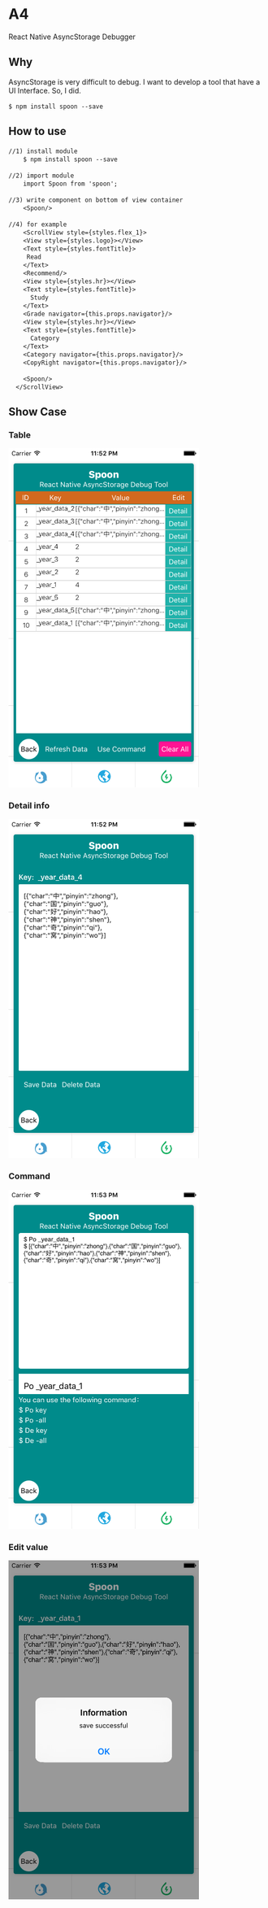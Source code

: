 # A4
 React Native AsyncStorage Debugger         
 
## Why 
AsyncStorage is very difficult to debug. I want to develop a tool that have a UI Interface. So, I did.   

	$ npm install spoon --save
 
## How to use       

	//1) install module
		$ npm install spoon --save
	
	//2) import module
		import Spoon from 'spoon';
	
	//3) write component on bottom of view container
		<Spoon/> 
		
	//4) for example
		<ScrollView style={styles.flex_1}>
        <View style={styles.logo}></View>
        <Text style={styles.fontTitle}>
         Read
        </Text>
        <Recommend/>
        <View style={styles.hr}></View>
        <Text style={styles.fontTitle}>
          Study
        </Text>
        <Grade navigator={this.props.navigator}/>
        <View style={styles.hr}></View>
        <Text style={styles.fontTitle}>
          Category
        </Text>
        <Category navigator={this.props.navigator}/>
        <CopyRight navigator={this.props.navigator}/>
        
        <Spoon/>
      </ScrollView>	
    
## Show Case 
### Table 
 ![](1.png)       
### Detail info       
 ![](2.png)  
### Command     
 ![](3.png)  
### Edit value    
 ![](4.png)           
 
       
 
 


